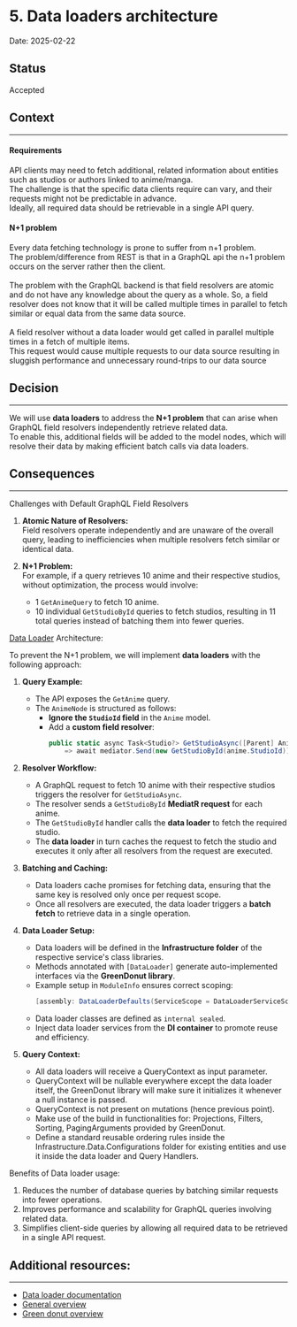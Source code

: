 # 5. Data loaders architecture

Date: 2025-02-22

## Status

Accepted

## Context
---

#### Requirements
API clients may need to fetch additional, related information about entities such as studios or authors linked to anime/manga. </br>
The challenge is that the specific data clients require can vary, and their requests might not be predictable in advance. </br>
Ideally, all required data should be retrievable in a single API query. </br>

#### N+1 problem
Every data fetching technology is prone to suffer from n+1 problem. </br>
The problem/difference from REST is that in a GraphQL api the n+1 problem occurs on the server rather then the client. </br> </br>
The problem with the GraphQL backend is that field resolvers are atomic and do not have any knowledge about the query as a whole. So, a field resolver does not know that it will be called multiple times in parallel to fetch similar or equal data from the same data source. </br> </br>
A field resolver without a data loader would get called in parallel multiple times in a fetch of multiple items. </br>
This request would cause multiple requests to our data source resulting in sluggish performance and unnecessary round-trips to our data source

## Decision
---

We will use **data loaders** to address the **N+1 problem** that can arise when GraphQL field resolvers independently retrieve related data. </br>
To enable this, additional fields will be added to the model nodes, which will resolve their data by making efficient batch calls via data loaders. </br>

## Consequences
---

Challenges with Default GraphQL Field Resolvers

1. **Atomic Nature of Resolvers:** </br>
   Field resolvers operate independently and are unaware of the overall query, leading to inefficiencies when multiple resolvers fetch similar or identical data. </br>

2. **N+1 Problem:** </br>
   For example, if a query retrieves 10 anime and their respective studios, without optimization, the process would involve: </br>
    - 1 `GetAnimeQuery` to fetch 10 anime. </br>
    - 10 individual `GetStudioById` queries to fetch studios, resulting in 11 total queries instead of batching them into fewer queries. </br>

[Data Loader](https://chillicream.com/docs/hotchocolate/v15/fetching-data/dataloader) Architecture:

To prevent the N+1 problem, we will implement **data loaders** with the following approach:

1. **Query Example:** </br>
    - The API exposes the `GetAnime` query. </br>
    - The `AnimeNode` is structured as follows:
        - **Ignore the `StudioId` field** in the `Anime` model.
        - Add a **custom field resolver**:
          ```csharp
          public static async Task<Studio?> GetStudioAsync([Parent] Anime anime, IMediator mediator) 
              => await mediator.Send(new GetStudioById(anime.StudioId));
          ```

2. **Resolver Workflow:** </br>
    - A GraphQL request to fetch 10 anime with their respective studios triggers the resolver for `GetStudioAsync`. </br>
    - The resolver sends a `GetStudioById` **MediatR request** for each anime. </br>
    - The `GetStudioById` handler calls the **data loader** to fetch the required studio. </br>
    - The **data loader** in turn caches the request to fetch the studio and executes it only after all resolvers from the request are executed.

3. **Batching and Caching:** </br>
    - Data loaders cache promises for fetching data, ensuring that the same key is resolved only once per request scope. </br>
    - Once all resolvers are executed, the data loader triggers a **batch fetch** to retrieve data in a single operation. </br>

4. **Data Loader Setup:** </br>
    - Data loaders will be defined in the **Infrastructure folder** of the respective service's class libraries. </br>
    - Methods annotated with `[DataLoader]` generate auto-implemented interfaces via the **GreenDonut library**. </br>
    - Example setup in `ModuleInfo` ensures correct scoping: </br>
      ```csharp
      [assembly: DataLoaderDefaults(ServiceScope = DataLoaderServiceScope.DataLoaderScope)]
      ```
    - Data loader classes are defined as `internal sealed`. </br>
    - Inject data loader services from the **DI container** to promote reuse and efficiency. </br>

5. **Query Context:** </br>
   - All data loaders will receive a QueryContext<T> as input parameter.
   - QueryContext<T> will be nullable everywhere except the data loader itself, the GreenDonut library will make sure it initializes it whenever a null instance is passed.
   - QueryContext is not present on mutations (hence previous point).
   - Make use of the build in functionalities for: Projections, Filters, Sorting, PagingArguments provided by GreenDonut.
   - Define a standard reusable ordering rules inside the Infrastructure.Data.Configurations folder for existing entities and use it inside the data loader and Query Handlers.

Benefits of Data loader usage:
1. Reduces the number of database queries by batching similar requests into fewer operations. </br>
2. Improves performance and scalability for GraphQL queries involving related data. </br>
3. Simplifies client-side queries by allowing all required data to be retrieved in a single API request.

## Additional resources:

---

* [Data loader documentation](https://chillicream.com/docs/hotchocolate/v15/fetching-data/dataloader)
* [General overview](https://youtu.be/gVIxde5nlWE?si=pYRUm6e5ovfFbwpM)
* [Green donut overview](https://youtu.be/FhNK7KMAnXc?si=u_cTZZa2rdI0QuIF)
